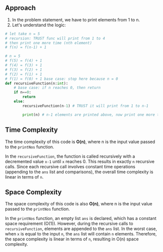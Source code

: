 ## Approach

1. In the problem statement, we have to print elements from 1 to n.
2. Let's understand the logic:
```py
# let take n = 5
# recursion: TRUST func will print from 1 to 4
# then print one more time (nth element)
# f(n) = f(n-1) + 1

# n = 5
# f(5) = f(4) + 1
# f(4) = f(3) + 1
# f(3) = f(2) + 1
# f(2) = f(1) + 1
# f(1) = f(0) + 1 base case: stop here because n = 0
def recursiveFunction(n:int):
    # base case: if n reaches 0, then return
    if n==0:
        return
    else:
        recursiveFunction(n-1) # TRUST it will print from 1 to n-1

        print(n) # n-1 elements are printed above, now print one more time (nth element)

```

## Time Complexity

The time complexity of this code is **O(n)**, where n is the input value passed to the `printNos` function.

In the `recursiveFunction`, the function is called recursively with a decremented value `x-1` until `x` reaches 0. This results in exactly `n` recursive calls. Since each recursive call involves constant time operations (appending to the `ans` list and comparisons), the overall time complexity is linear in terms of `n`.

## Space Complexity

The space complexity of this code is also **O(n)**, where n is the input value passed to the `printNos` function.

In the `printNos` function, an empty list `ans` is declared, which has a constant space requirement (O(1)). However, during the recursive calls to `recursiveFunction`, elements are appended to the `ans` list. In the worst case, when `x` is equal to the input `n`, the `ans` list will contain `n` elements. Therefore, the space complexity is linear in terms of `n`, resulting in O(n) space complexity.
